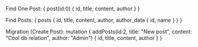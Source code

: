 Find One Post:
{
    post(id:0) {
        id,
        title,
        content,
        author
    }
}

Find Posts:
{
    posts {
        id,
        title,
        content,
        author,
        author_data {
            id,
            name
        }
    }
}

Migration (Create Post):
mutation {
    addPosts(id:2, title: "New post", content: "Cool db relation", author: "Admin") {
        id,
        title,
        content,
        author
    }
}

